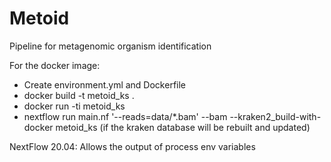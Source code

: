 # Metoid
Pipeline for metagenomic organism identification

For the docker image:
- Create environment.yml and Dockerfile
- docker build -t metoid_ks .
- docker run -ti metoid_ks
- nextflow run main.nf '--reads=data/*.bam' --bam --kraken2_build-with-docker metoid_ks (if the kraken database will be rebuilt and updated)




NextFlow 20.04: Allows the output of process env variables
